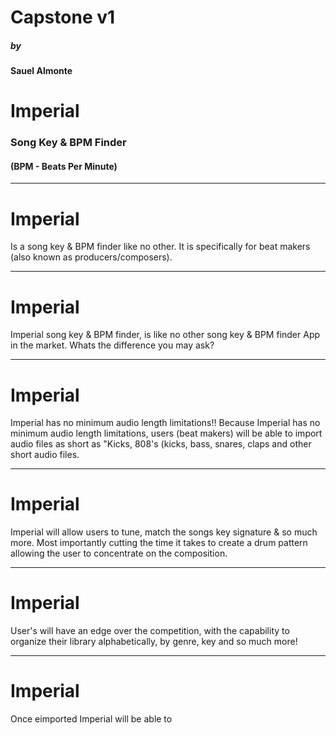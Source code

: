 # Capstone v1
##### by 
#### Sauel Almonte
# Imperial
### Song Key & BPM Finder
#### (BPM - Beats Per Minute)

---

# Imperial
Is a song key & BPM finder like no other. 
It is specifically for beat makers (also known as producers/composers).

---

# Imperial
Imperial song key & BPM finder, is like no other song key & BPM finder App in the market. Whats the difference you may ask?

---

# Imperial

Imperial has no minimum audio length limitations!! Because Imperial has no minimum audio length limitations, users (beat makers) will be able to import audio files as short as "Kicks, 808's (kicks, bass, snares, claps and other short audio files. 

---

# Imperial

Imperial will allow users to tune, match the songs key signature & so much more. Most importantly cutting the time it takes to create a drum pattern allowing the user to concentrate on the composition.

---

# Imperial

User's will have an edge over the competition, with the capability to organize their library alphabetically, by genre, key and so much more!

---

# Imperial

Once eimported Imperial will be able to